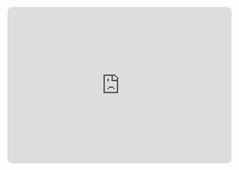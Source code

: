 ![]()
<iframe style="border-radius:12px" src="https://open.spotify.com/embed/track/0VjIjW4GlUZAMYd2vXMi3b?utm_source=generator" width="100%" height="352" frameborder="0" allowfullscreen="" allow="autoplay; clipboard-write; encrypted-media; fullscreen; picture-in-picture" loading="lazy"></iframe>
